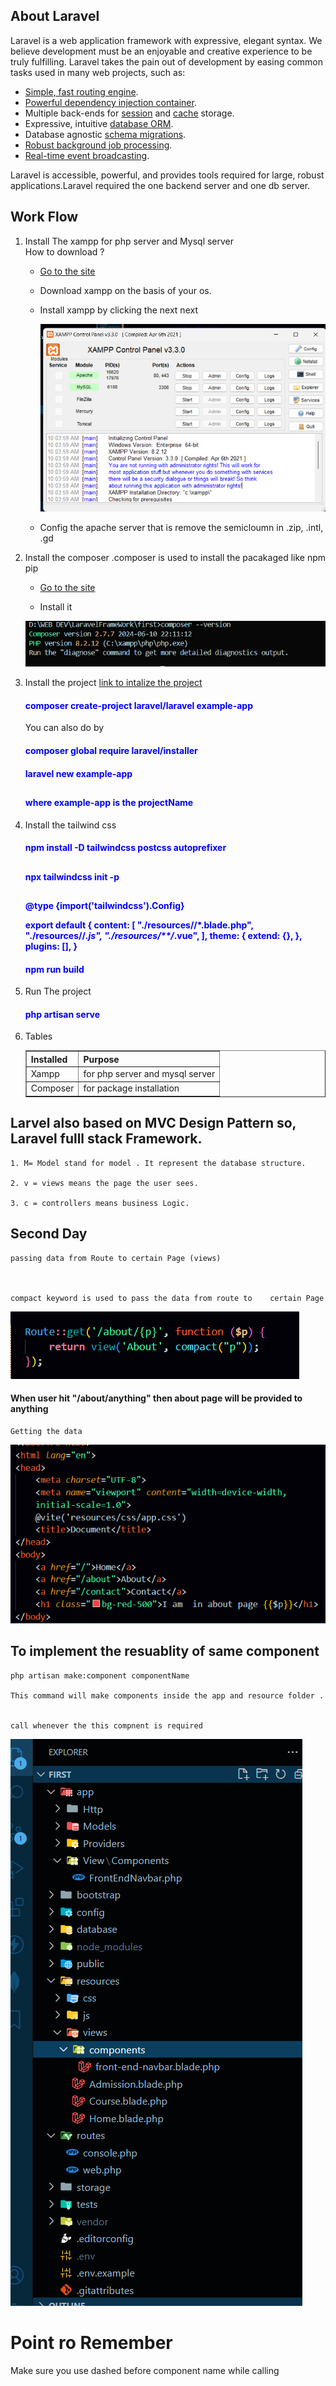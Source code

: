 ## About Laravel

Laravel is a web application framework with expressive, elegant syntax. We believe development must be an enjoyable and creative experience to be truly fulfilling. Laravel takes the pain out of development by easing common tasks used in many web projects, such as:

-   [Simple, fast routing engine](https://laravel.com/docs/routing).
-   [Powerful dependency injection container](https://laravel.com/docs/container).
-   Multiple back-ends for [session](https://laravel.com/docs/session) and [cache](https://laravel.com/docs/cache) storage.
-   Expressive, intuitive [database ORM](https://laravel.com/docs/eloquent).
-   Database agnostic [schema migrations](https://laravel.com/docs/migrations).
-   [Robust background job processing](https://laravel.com/docs/queues).
-   [Real-time event broadcasting](https://laravel.com/docs/broadcasting).

Laravel is accessible, powerful, and provides tools required for large, robust applications.Laravel required the one backend server and one db server.

## Work Flow

1.  Install The xampp for php server and Mysql server
    <br/>
    How to download ?
    <br/>

    -   [Go to the site ](https://www.apachefriends.org/download.html)

    -   Download xampp on the basis of your os.

    -   Install xampp by clicking the next next

        ![asfdgfdhf](xamppIntsllaed.png)

    -   Config the apache server that is remove the semicloumn in .zip, .intl, .gd

2.  Install the composer .composer is used to install the pacakaged like npm pip

    -   [Go to the site ](https://getcomposer.org/download/)

    -   Install it

    ![asfdgfdhf](composer.png)

3.  Install the project
    [link to intalize the project](https://laravel.com/docs/11.x/installation)

    <h4 style="color:blue;">composer create-project laravel/laravel example-app</h4>

    You can also do by

    <h4 style="color:blue;"> composer global require laravel/installer</h4>

    <h4 style="color:blue">laravel new example-app <h2/>

    <h4 style="color:blue"> where example-app is the projectName </h4

4.  Install the tailwind css

    <h4 style="color:blue">npm install -D tailwindcss postcss autoprefixer<h2/>

    <h4 style="color:blue">npx tailwindcss init -p <h2/>

    <h4 style="color:blue;"> @type {import('tailwindcss').Config}

    export default {
    content: [
    "./resources/**/*.blade.php",
    "./resources/**/*.js",
    "./resources/**/*.vue",
    ],
    theme: {
    extend: {},
    },
    plugins: [],
    }

    </h4>

    <h4 style="color:blue">npm run build</4>

5.  Run The project

    <h4 style="color:blue">php artisan serve</h4>

6.  Tables

    <table border="1">
        <thead>
            <tr>
                <th>Installed</th>
                <th>Purpose</th>
            </tr>
        </thead>
        <tbody>
            <tr>
                <td>Xampp</td>
                <td>for php server and mysql server</td>
            </tr>
            <tr>
                <td>Composer</td>
                <td>for package installation</td>
            </tr>
        </tbody>

    </table>

## Larvel also based on MVC Design Pattern so, Laravel fulll stack Framework.

    1. M= Model stand for model . It represent the database structure.

    2. v = views means the page the user sees.

    3. c = controllers means business Logic.

## Second Day

    passing data from Route to certain Page (views)



    compact keyword is used to pass the data from route to    certain Page

![asfdgfdhf](howtoworktopassthedatafromroutetoviews.png)

   <h4> When user hit "/about/anything" then about page will be provided to anything </h4>

    Getting the data

![alt text](geetingthedatafromroute.png)

## To implement the resuablity of same component

    php artisan make:component componentName

    This command will make components inside the app and resource folder .


    call whenever the this compnent is required

![alt text](nexttocomonentmakingcommand.png)

# Point ro Remember

Make sure you use <x-front-end-navbar/> dashed before component name while calling
